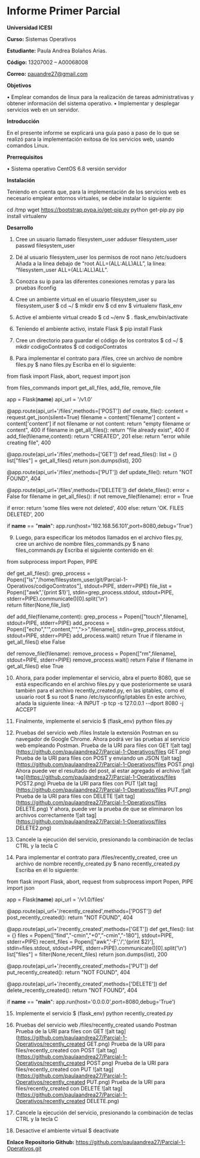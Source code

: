 # Informe Primer Parcial

__Universidad ICESI__ 

__Curso:__ Sistemas Operativos

__Estudiante:__ Paula Andrea Bolaños Arias.

__Código:__ 13207002 – A00068008

__Correo:__ pauandre27@gmail.com

__Objetivos__

•	Emplear comandos de linux para la realización de tareas administrativas y obtener información del sistema operativo.
•	Implementar y desplegar servicios web en un servidor.

__Introducción__

En el presente informe se explicará una guía paso a paso de lo que se realizó para la implementación exitosa de los servicios web, usando comandos Linux.

__Prerrequisitos__

•	Sistema operativo CentOS 6.8 versión servidor

__Instalación__

Teniendo en cuenta que, para la implementación de los servicios web es necesario emplear entornos virtuales, se debe instalar lo siguiente:

cd /tmp
wget https://bootstrap.pypa.io/get-pip.py
python get-pip.py
pip install virtualenv

__Desarrollo__

1. Cree un usuario llamado filesystem_user
adduser filesystem_user
passwd filesystem_user

2.	Dé al usuario filesystem_user los permisos de root
nano /etc/sudoers
Añada a la línea debajo de “root  ALL=(ALL:ALL)ALL”, la línea:
“filesystem_user  ALL=(ALL:ALL)ALL”.

3.	Conozca su ip para las diferentes conexiones remotas y para las pruebas
ifconfig

4.	Cree un ambiente virtual en el usuario filesystem_user
su filesystem_user
$ cd ~/
$ mkdir env
$ cd env
$ virtualenv flask_env

5.	Active el ambiente virtual creado
$ cd ~/env
$ . flask_env/bin/activate

6.	Teniendo el ambiente activo, instale Flask
$ pip install Flask

7.	Cree un directorio para guardar el código de los contratos
$ cd ~/
$ mkdir codigoContratos
$ cd codigoContratos

8.	Para implementar el contrato para /files, cree un archivo de nombre files.py
$ nano files.py
Escriba en él lo siguiente:

from flask import Flask, abort, request
import json

from files_commands import get_all_files, add_file, remove_file

app = Flask(__name__)
api_url = '/v1.0'

@app.route(api_url+'/files',methods=['POST'])
def create_file():
  content = request.get_json(silent=True)
  filename = content['filename']
  content = content['content']
  if not filename or not content:
    return "empty filename or content", 400
  if filename in get_all_files():
    return "file already exist", 400
  if add_file(filename,content):
    return "CREATED", 201
  else:
    return "error while creating file", 400

@app.route(api_url+'/files',methods=['GET'])
def read_files():
  list = {}
  list["files"] = get_all_files()
  return json.dumps(list), 200

@app.route(api_url+'/files',methods=['PUT'])
def update_file():
  return "NOT FOUND", 404

@app.route(api_url+'/files',methods=['DELETE'])
def delete_files():
  error = False
  for filename in get_all_files():
    if not remove_file(filename):
        error = True

  if error:
    return 'some files were not deleted', 400
  else:
    return 'OK. FILES DELETED', 200

if __name__ == "__main__":
  app.run(host='192.168.56.101',port=8080,debug='True')

9.	Luego, para especificar los métodos llamados en el archivo files.py, cree un archivo de nombre files_commands.py
$ nano files_commands.py
Escriba el siguiente contenido en él:

from subprocess import Popen, PIPE

def get_all_files():
  grep_process = Popen(["ls","/home/filesystem_user/git/Parcial-1-Operativos/codigoContratos"], stdout=PIPE, stderr=PIPE)
  file_list = Popen(["awk",'{print $1}'], stdin=grep_process.stdout, stdout=PIPE, stderr=PIPE).communicate()[0].split('\n')  
  return filter(None,file_list)

def add_file(filename,content):
  grep_process = Popen(["touch",filename], stdout=PIPE, stderr=PIPE)
  add_process = Popen(["echo","'",content,"'",">>",filename], stdin=grep_process.stdout, stdout=PIPE, stderr=PIPE)
  add_process.wait()
  return True if filename in get_all_files() else False

def remove_file(filename):
    remove_process = Popen(["rm",filename], stdout=PIPE, stderr=PIPE)
    remove_process.wait()
    return False if filename in get_all_files() else True


10.	Ahora, para poder implementar el servicio, abra el puerto 8080, que se está especificando en el archivo files.py y que posteriormente se usará también para el archivo recently_created.py, en las iptables, como el usuario root
$ su root
$ nano /etc/sysconfig/iptables
En este archivo, añada la siguiente línea:
-A INPUT -p tcp -s 127.0.0.1 --dport 8080 -j ACCEPT

11.	Finalmente, implemente el servicio
$ (flask_env) python files.py

12.	Pruebas del servicio web /files 
Instale la extensión Postman en su navegador de Google Chrome.
Ahora podrá ver las pruebas al servicio web empleando Postman. 
Prueba de la URI para files con GET 
![alt tag](https://github.com/paulaandrea27/Parcial-1-Operativos/files GET.png)
Prueba de la URI para files con POST y enviando un JSON
![alt tag](https://github.com/paulaandrea27/Parcial-1-Operativos/files POST.png)
Ahora puede ver el resultado del post, al estar agregado el archivo
![alt tag](https://github.com/paulaandrea27/Parcial-1-Operativos/files POST2.png)
Prueba de la URI para files con PUT 
![alt tag](https://github.com/paulaandrea27/Parcial-1-Operativos/files PUT.png)
Prueba de la URI para files con DELETE 
![alt tag](https://github.com/paulaandrea27/Parcial-1-Operativos/files DELETE.png)
Y ahora, puede ver la prueba de que se eliminaron los archivos correctamente
![alt tag](https://github.com/paulaandrea27/Parcial-1-Operativos/files DELETE2.png)
13.	Cancele la ejecución del servicio, presionando la combinación de teclas CTRL y la tecla C

14.	Para implementar el contrato para /files/recently_created, cree un archivo de nombre recently_created.py
$ nano recently_created.py
Escriba en él lo siguiente:

from flask import Flask, abort, request
from subprocess import Popen, PIPE
import json

app = Flask(__name__)
api_url = '/v1.0/files'

@app.route(api_url+'/recently_created',methods=['POST'])
def post_recently_created():
  return "NOT FOUND", 404

@app.route(api_url+'/recently_created',methods=['GET'])
def get_files():
  list = {}
  files = Popen(["find","-cmin","+0","-cmin","-180"], stdout=PIPE, stderr=PIPE)
  recent_files = Popen(["awk",'-F','/','{print $2}'], stdin=files.stdout, stdout=PIPE, stderr=PIPE).communicate()[0].split('\n')
  list["files"] = filter(None,recent_files)
  return json.dumps(list), 200

@app.route(api_url+'/recently_created',methods=['PUT'])
def put_recently_created():
  return "NOT FOUND", 404

@app.route(api_url+'/recently_created',methods=['DELETE'])
def delete_recently_created():
    return "NOT FOUND", 404

if __name__ == "__main__":
  app.run(host='0.0.0.0',port=8080,debug='True')

15.	Implemente el servicio
$ (flask_env) python recently_created.py

16.	Pruebas del servicio web /files/recently_created usando Postman
Prueba de la URI para files con GET
![alt tag](https://github.com/paulaandrea27/Parcial-1-Operativos/recently_created GET.png)
Prueba de la URI para files/recently_created  con POST
![alt tag](https://github.com/paulaandrea27/Parcial-1-Operativos/recently_created POST.png)
Prueba de la URI para files/recently_created  con PUT
![alt tag](https://github.com/paulaandrea27/Parcial-1-Operativos/recently_created PUT.png)
Prueba de la URI para files/recently_created  con DELETE
![alt tag](https://github.com/paulaandrea27/Parcial-1-Operativos/recently_created DELETE.png)

17.	Cancele la ejecución del servicio, presionando la combinación de teclas CTRL y la tecla C

18.	Desactive el ambiente virtual
$ deactivate

__Enlace Repositorio Github:__ https://github.com/paulaandrea27/Parcial-1-Operativos.git
